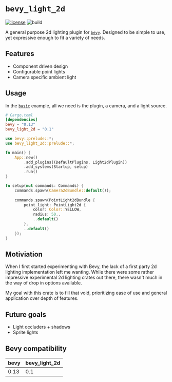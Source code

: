 # `bevy_light_2d`

[![license](https://img.shields.io/badge/license-MIT-blue.svg)](https://github.com/jgayfer/bevy_light_2d/blob/master/LICENSE)
![build](https://github.com/jgayfer/bevy_light_2d/actions/workflows/build.yml/badge.svg)

A general purpose 2d lighting plugin for [`bevy`](https://bevyengine.org/).
Designed to be simple to use, yet expressive enough to fit a variety of needs.

## Features

- Component driven design
- Configurable point lights
- Camera specific ambient light

## Usage

In the [`basic`](./examples/basic.rs) example, all we need is the plugin, a camera, and a light source.

```toml
# Cargo.toml
[dependencies]
bevy = "0.13"
bevy_light_2d = "0.1"
```

```rust
use bevy::prelude::*;
use bevy_light_2d::prelude::*;

fn main() {
    App::new()
        .add_plugins((DefaultPlugins, Light2dPlugin))
        .add_systems(Startup, setup)
        .run()
}

fn setup(mut commands: Commands) {
    commands.spawn(Camera2dBundle::default());
    
    commands.spawn(PointLight2dBundle {
        point_light: PointLight2d {
            color: Color::YELLOW,
            radius: 50.,
            ..default()
        },
        ..default()
    });
}
```

## Motiviation

When I first started experimenting with Bevy, the lack of a first party 2d
lighting implementation left me wanting. While there were some rather impressive
experimental 2d lighting crates out there, there wasn't much in the way
of drop in options available.

My goal with this crate is to fill that void, prioritizing ease of use and
general application over depth of features.

## Future goals

- Light occluders + shadows
- Sprite lights

## Bevy compatibility

| bevy | bevy_light_2d |
|------|---------------|
| 0.13 | 0.1           |
